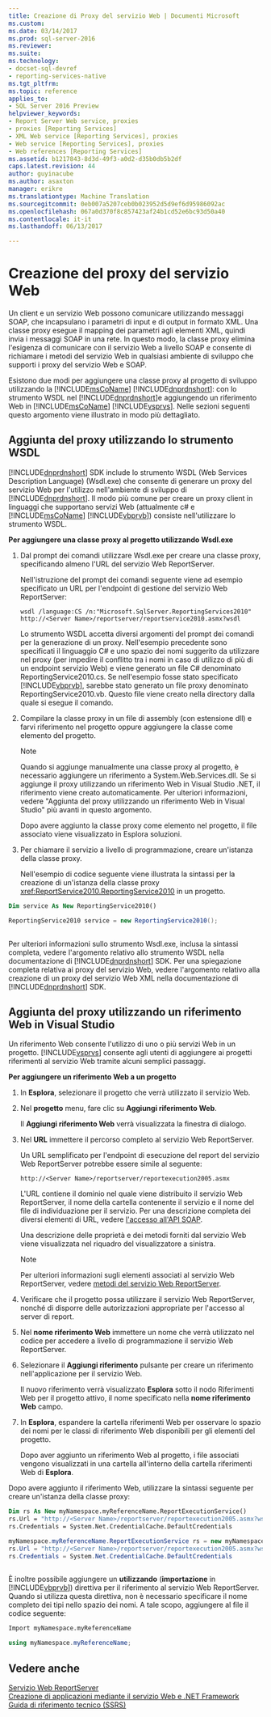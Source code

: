 ```yaml
---
title: Creazione di Proxy del servizio Web | Documenti Microsoft
ms.custom: 
ms.date: 03/14/2017
ms.prod: sql-server-2016
ms.reviewer: 
ms.suite: 
ms.technology:
- docset-sql-devref
- reporting-services-native
ms.tgt_pltfrm: 
ms.topic: reference
applies_to:
- SQL Server 2016 Preview
helpviewer_keywords:
- Report Server Web service, proxies
- proxies [Reporting Services]
- XML Web service [Reporting Services], proxies
- Web service [Reporting Services], proxies
- Web references [Reporting Services]
ms.assetid: b1217843-8d3d-49f3-a0d2-d35b0db5b2df
caps.latest.revision: 44
author: guyinacube
ms.author: asaxton
manager: erikre
ms.translationtype: Machine Translation
ms.sourcegitcommit: 0eb007a5207ceb0b023952d5d9ef6d95986092ac
ms.openlocfilehash: 067a0d370f8c857423af24b1cd52e6bc93d50a40
ms.contentlocale: it-it
ms.lasthandoff: 06/13/2017

---
```

# <a name="creating-the-web-service-proxy"></a>Creazione del proxy del servizio Web
  Un client e un servizio Web possono comunicare utilizzando messaggi SOAP, che incapsulano i parametri di input e di output in formato XML. Una classe proxy esegue il mapping dei parametri agli elementi XML, quindi invia i messaggi SOAP in una rete. In questo modo, la classe proxy elimina l'esigenza di comunicare con il servizio Web a livello SOAP e consente di richiamare i metodi del servizio Web in qualsiasi ambiente di sviluppo che supporti i proxy del servizio Web e SOAP.  
  
 Esistono due modi per aggiungere una classe proxy al progetto di sviluppo utilizzando la [!INCLUDE[msCoName](../../../includes/msconame-md.md)] [!INCLUDE[dnprdnshort](../../../includes/dnprdnshort-md.md)]: con lo strumento WSDL nel [!INCLUDE[dnprdnshort](../../../includes/dnprdnshort-md.md)]e aggiungendo un riferimento Web in [!INCLUDE[msCoName](../../../includes/msconame-md.md)] [!INCLUDE[vsprvs](../../../includes/vsprvs-md.md)]. Nelle sezioni seguenti questo argomento viene illustrato in modo più dettagliato.  
  
## <a name="adding-the-proxy-using-the-wsdl-tool"></a>Aggiunta del proxy utilizzando lo strumento WSDL  
 [!INCLUDE[dnprdnshort](../../../includes/dnprdnshort-md.md)] SDK include lo strumento WSDL (Web Services Description Language) (Wsdl.exe) che consente di generare un proxy del servizio Web per l'utilizzo nell'ambiente di sviluppo di [!INCLUDE[dnprdnshort](../../../includes/dnprdnshort-md.md)]. Il modo più comune per creare un proxy client in linguaggi che supportano servizi Web (attualmente c# e [!INCLUDE[msCoName](../../../includes/msconame-md.md)] [!INCLUDE[vbprvb](../../../includes/vbprvb-md.md)]) consiste nell'utilizzare lo strumento WSDL.  
  
 **Per aggiungere una classe proxy al progetto utilizzando Wsdl.exe**  
  
1.  Dal prompt dei comandi utilizzare Wsdl.exe per creare una classe proxy, specificando almeno l'URL del servizio Web ReportServer.  
  
     Nell'istruzione del prompt dei comandi seguente viene ad esempio specificato un URL per l'endpoint di gestione del servizio Web ReportServer:  
  
    ```  
    wsdl /language:CS /n:"Microsoft.SqlServer.ReportingServices2010" http://<Server Name>/reportserver/reportservice2010.asmx?wsdl  
    ```  
  
     Lo strumento WSDL accetta diversi argomenti del prompt dei comandi per la generazione di un proxy. Nell'esempio precedente sono specificati il linguaggio C# e uno spazio dei nomi suggerito da utilizzare nel proxy (per impedire il conflitto tra i nomi in caso di utilizzo di più di un endpoint servizio Web) e viene generato un file C# denominato ReportingService2010.cs. Se nell'esempio fosse stato specificato [!INCLUDE[vbprvb](../../../includes/vbprvb-md.md)], sarebbe stato generato un file proxy denominato ReportingService2010.vb. Questo file viene creato nella directory dalla quale si esegue il comando.  
  
2.  Compilare la classe proxy in un file di assembly (con estensione dll) e farvi riferimento nel progetto oppure aggiungere la classe come elemento del progetto.  
  
    > [!NOTE]  
    >  Quando si aggiunge manualmente una classe proxy al progetto, è necessario aggiungere un riferimento a System.Web.Services.dll. Se si aggiunge il proxy utilizzando un riferimento Web in Visual Studio .NET, il riferimento viene creato automaticamente. Per ulteriori informazioni, vedere "Aggiunta del proxy utilizzando un riferimento Web in Visual Studio" più avanti in questo argomento.  
  
     Dopo avere aggiunto la classe proxy come elemento nel progetto, il file associato viene visualizzato in Esplora soluzioni.  
  
3.  Per chiamare il servizio a livello di programmazione, creare un'istanza della classe proxy.  
  
     Nell'esempio di codice seguente viene illustrata la sintassi per la creazione di un'istanza della classe proxy <xref:ReportService2010.ReportingService2010> in un progetto.  
  
```vb  
Dim service As New ReportingService2010()  
```  
  
```csharp  
ReportingService2010 service = new ReportingService2010();  
  
```  
  
 Per ulteriori informazioni sullo strumento Wsdl.exe, inclusa la sintassi completa, vedere l'argomento relativo allo strumento WSDL nella documentazione di [!INCLUDE[dnprdnshort](../../../includes/dnprdnshort-md.md)] SDK. Per una spiegazione completa relativa ai proxy del servizio Web, vedere l'argomento relativo alla creazione di un proxy del servizio Web XML nella documentazione di [!INCLUDE[dnprdnshort](../../../includes/dnprdnshort-md.md)] SDK.  
  
## <a name="adding-the-proxy-using-a-web-reference-in-visual-studio"></a>Aggiunta del proxy utilizzando un riferimento Web in Visual Studio  
 Un riferimento Web consente l'utilizzo di uno o più servizi Web in un progetto. [!INCLUDE[vsprvs](../../../includes/vsprvs-md.md)] consente agli utenti di aggiungere ai progetti riferimenti al servizio Web tramite alcuni semplici passaggi.  
  
 **Per aggiungere un riferimento Web a un progetto**  
  
1.  In **Esplora**, selezionare il progetto che verrà utilizzato il servizio Web.  
  
2.  Nel **progetto** menu, fare clic su **Aggiungi riferimento Web**.  
  
     Il **Aggiungi riferimento Web** verrà visualizzata la finestra di dialogo.  
  
3.  Nel **URL** immettere il percorso completo al servizio Web ReportServer.  
  
     Un URL semplificato per l'endpoint di esecuzione del report del servizio Web ReportServer potrebbe essere simile al seguente:  
  
    ```  
    http://<Server Name>/reportserver/reportexecution2005.asmx  
    ```  
  
     L'URL contiene il dominio nel quale viene distribuito il servizio Web ReportServer, il nome della cartella contenente il servizio e il nome del file di individuazione per il servizio. Per una descrizione completa dei diversi elementi di URL, vedere [l'accesso all'API SOAP](../../../reporting-services/report-server-web-service/accessing-the-soap-api.md).  
  
     Una descrizione delle proprietà e dei metodi forniti dal servizio Web viene visualizzata nel riquadro del visualizzatore a sinistra.  
  
    > [!NOTE]  
    >  Per ulteriori informazioni sugli elementi associati al servizio Web ReportServer, vedere [metodi del servizio Web ReportServer](../../../reporting-services/report-server-web-service/methods/report-server-web-service-methods.md).  
  
4.  Verificare che il progetto possa utilizzare il servizio Web ReportServer, nonché di disporre delle autorizzazioni appropriate per l'accesso al server di report.  
  
5.  Nel **nome riferimento Web** immettere un nome che verrà utilizzato nel codice per accedere a livello di programmazione il servizio Web ReportServer.  
  
6.  Selezionare il **Aggiungi riferimento** pulsante per creare un riferimento nell'applicazione per il servizio Web.  
  
     Il nuovo riferimento verrà visualizzato **Esplora** sotto il nodo Riferimenti Web per il progetto attivo, il nome specificato nella **nome riferimento Web** campo.  
  
7.  In **Esplora**, espandere la cartella riferimenti Web per osservare lo spazio dei nomi per le classi di riferimento Web disponibili per gli elementi del progetto.  
  
     Dopo aver aggiunto un riferimento Web al progetto, i file associati vengono visualizzati in una cartella all'interno della cartella riferimenti Web di **Esplora**.  
  
 Dopo avere aggiunto il riferimento Web, utilizzare la sintassi seguente per creare un'istanza della classe proxy:  
  
```vb  
Dim rs As New myNamespace.myReferenceName.ReportExecutionService()  
rs.Url = "http://<Server Name>/reportserver/reportexecution2005.asmx?wsdl"  
rs.Credentials = System.Net.CredentialCache.DefaultCredentials  
```  
  
```csharp  
myNamespace.myReferenceName.ReportExecutionService rs = new myNamespace.myReferenceName.ReportExecutionService();  
rs.Url = "http://<Server Name>/reportserver/reportexecution2005.asmx?wsdl"  
rs.Credentials = System.Net.CredentialCache.DefaultCredentials  
  
```  
  
 È inoltre possibile aggiungere un **utilizzando** (**importazione** in [!INCLUDE[vbprvb](../../../includes/vbprvb-md.md)]) direttiva per il riferimento al servizio Web ReportServer. Quando si utilizza questa direttiva, non è necessario specificare il nome completo dei tipi nello spazio dei nomi. A tale scopo, aggiungere al file il codice seguente:  
  
```vb  
Import myNamespace.myReferenceName  
```  
  
```csharp  
using myNamespace.myReferenceName;  
```  
  
## <a name="see-also"></a>Vedere anche  
 [Servizio Web ReportServer](../../../reporting-services/report-server-web-service/report-server-web-service.md)   
 [Creazione di applicazioni mediante il servizio Web e .NET Framework](../../../reporting-services/report-server-web-service/net-framework/building-applications-using-the-web-service-and-the-net-framework.md)   
 [Guida di riferimento tecnico &#40;SSRS&#41;](../../../reporting-services/technical-reference-ssrs.md)  
  
  
